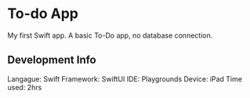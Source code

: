 # To-do App
My first Swift app. A basic To-Do app, no database connection.

## Development Info
Langague: Swift
Framework: SwiftUI
IDE: Playgrounds
Device: iPad
Time used: 2hrs
